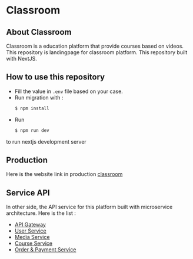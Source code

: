 # Classroom

## About Classroom

Classroom is a education platform that provide courses based on videos. This repository is landingpage for classroom platform. This repository built with NextJS.

## How to use this repository

-   Fill the value in `.env` file based on your case.
-   Run migration with :
    ```bash
    $ npm install
    ```
-   Run
    ```bash
    $ npm run dev
    ```

to run nextjs development server

## Production

Here is the website link in production [classroom](https://classroom-frontpage-fe.vercel.app/)

## Service API

In other side, the API service for this platform built with microservice architecture.
Here is the list :

-   [API Gateway](https://github.com/bangyadiii/classroom-api-gateway)
-   [User Service](https://github.com/bangyadiii/classroom-service-user)
-   [Media Service](https://github.com/bangyadiii/classroom-service-media)
-   [Course Service](https://github.com/bangyadiii/classroom-service-course)
-   [Order & Payment Service](https://github.com/bangyadiii/classroom-service-order-payment)
